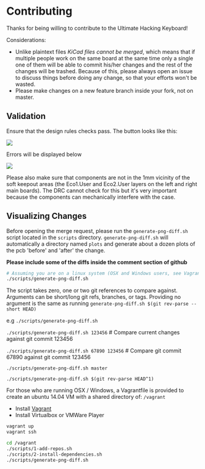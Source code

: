 # Contributing

Thanks for being willing to contribute to the Ultimate Hacking Keyboard!

Considerations:

- Unlike plaintext files *KiCad files cannot be merged*, which means that if multiple people work on the same board at the same time only a single one of them will be able to commit his/her changes and the rest of the changes will be trashed. Because of this, please always open an issue to discuss things before doing any change, so that your efforts won't be wasted.
- Please make changes on a new feature branch inside your fork, not on master.

## Validation

Ensure that the design rules checks pass. The button looks like this:

![](https://www.dropbox.com/s/hjh96bu8io5f3u8/Screenshot%202015-12-23%2013.12.04.png?dl=1)

Errors will be displayed below

![](https://www.dropbox.com/s/atjm122jz3q8hv6/Screenshot%202015-12-23%2015.29.48.png?dl=1)

Please also make sure that components are not in the 1mm vicinity of the soft keepout areas (the Eco1.User and Eco2.User layers on the left and right main boards). The DRC cannot check for this but it's very important because the components can mechanically interfere with the case. 

## Visualizing Changes

Before opening the merge request, please run the `generate-png-diff.sh` script located in the `scripts` directory.
`generate-png-diff.sh` will automatically a directory named `plots` and generate about a dozen plots of the pcb 'before' and 'after' the change.

**Please include some of the diffs inside the comment section of github**

```bash
# Assuming you are on a linux system (OSX and Windows users, see Vagrant instructions below)
./scripts/generate-png-diff.sh
```

The script takes zero, one or two git references to compare against. Arguments can be short/long git refs, branches, or tags. Providing no argument is the same as running `generate-png-diff.sh $(git rev-parse --short HEAD)`

e.g
`./scripts/generate-png-diff.sh`

`./scripts/generate-png-diff.sh 123456` # Compare current changes against git commit 123456

`./scripts/generate-png-diff.sh 67890 123456` # Compare git commit 67890 against git commit 123456

`./scripts/generate-png-diff.sh master`

`./scripts/generate-png-diff.sh $(git rev-parse HEAD^1)`

For those who are running OSX / Windows, a Vagrantfile is provided to create an ubuntu 14.04 VM with a shared directory of: `/vagrant`

- Install [Vagrant](https://www.vagrantup.com/)
- Install Virtualbox or VMWare Player

```bash
vagrant up
vagrant ssh

cd /vagrant
./scripts/1-add-repos.sh
./scripts/2-install-dependencies.sh
./scripts/generate-png-diff.sh
```
